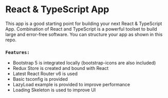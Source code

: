 # React & TypeScript App

This app is a good starting point for building your next React & TypeScript App. 
Combination of React and TypeScript is a powerful toolset to build large and error-free software. 
You can structure your app as shown in this repo. 

### `Features:`
- Bootstrap 5 is integrated locally (bootstrap-icons are also included)
- Redux Store is created and bound with React
- Latest React Router v6 is used
- Basic tsconfig is provided
- LazyLoad example is provided to improve performance
- Loading Skeleton is used to improve UI
